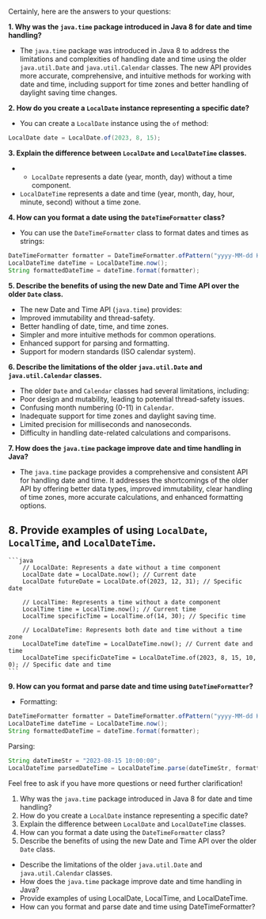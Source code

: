 Certainly, here are the answers to your questions:

**1. Why was the `java.time` package introduced in Java 8 for date and time handling?**
-   The `java.time` package was introduced in Java 8 to address the limitations and complexities of handling date and time using the older `java.util.Date` and `java.util.Calendar` classes. The new API provides more accurate, comprehensive, and intuitive methods for working with date and time, including support for time zones and better handling of daylight saving time changes.

**2. How do you create a `LocalDate` instance representing a specific date?**
-   You can create a `LocalDate` instance using the `of` method:
   ```java
   LocalDate date = LocalDate.of(2023, 8, 15);
   ```

**3. Explain the difference between `LocalDate` and `LocalDateTime` classes.**
-   - `LocalDate` represents a date (year, month, day) without a time component.
   - `LocalDateTime` represents a date and time (year, month, day, hour, minute, second) without a time zone.

**4. How can you format a date using the `DateTimeFormatter` class?**
-   You can use the `DateTimeFormatter` class to format dates and times as strings:
   ```java
   DateTimeFormatter formatter = DateTimeFormatter.ofPattern("yyyy-MM-dd HH:mm:ss");
   LocalDateTime dateTime = LocalDateTime.now();
   String formattedDateTime = dateTime.format(formatter);
   ```

**5. Describe the benefits of using the new Date and Time API over the older `Date` class.**
-   The new Date and Time API (`java.time`) provides:
   - Improved immutability and thread-safety.
   - Better handling of date, time, and time zones.
   - Simpler and more intuitive methods for common operations.
   - Enhanced support for parsing and formatting.
   - Support for modern standards (ISO calendar system).

**6. Describe the limitations of the older `java.util.Date` and `java.util.Calendar` classes.**
-   The older `Date` and `Calendar` classes had several limitations, including:
   - Poor design and mutability, leading to potential thread-safety issues.
   - Confusing month numbering (0-11) in `Calendar`.
   - Inadequate support for time zones and daylight saving time.
   - Limited precision for milliseconds and nanoseconds.
   - Difficulty in handling date-related calculations and comparisons.

**7. How does the `java.time` package improve date and time handling in Java?**
-   The `java.time` package provides a comprehensive and consistent API for handling date and time. It addresses the shortcomings of the older API by offering better data types, improved immutability, clear handling of time zones, more accurate calculations, and enhanced formatting options.

**8. Provide examples of using `LocalDate`, `LocalTime`, and `LocalDateTime`.**
-   
    ```java
        // LocalDate: Represents a date without a time component
        LocalDate date = LocalDate.now(); // Current date
        LocalDate futureDate = LocalDate.of(2023, 12, 31); // Specific date

        // LocalTime: Represents a time without a date component
        LocalTime time = LocalTime.now(); // Current time
        LocalTime specificTime = LocalTime.of(14, 30); // Specific time

        // LocalDateTime: Represents both date and time without a time zone
        LocalDateTime dateTime = LocalDateTime.now(); // Current date and time
        LocalDateTime specificDateTime = LocalDateTime.of(2023, 8, 15, 10, 0); // Specific date and time
    ```

**9. How can you format and parse date and time using `DateTimeFormatter`?**
-   Formatting:
   ```java
   DateTimeFormatter formatter = DateTimeFormatter.ofPattern("yyyy-MM-dd HH:mm:ss");
   LocalDateTime dateTime = LocalDateTime.now();
   String formattedDateTime = dateTime.format(formatter);
   ```

   Parsing:
   ```java
   String dateTimeStr = "2023-08-15 10:00:00";
   LocalDateTime parsedDateTime = LocalDateTime.parse(dateTimeStr, formatter);
   ```

Feel free to ask if you have more questions or need further clarification!

1. Why was the `java.time` package introduced in Java 8 for date and time handling?
2. How do you create a `LocalDate` instance representing a specific date?
3. Explain the difference between `LocalDate` and `LocalDateTime` classes.
4. How can you format a date using the `DateTimeFormatter` class?
5. Describe the benefits of using the new Date and Time API over the older `Date` class.

- Describe the limitations of the older `java.util.Date` and `java.util.Calendar` classes.
- How does the `java.time` package improve date and time handling in Java?
- Provide examples of using LocalDate, LocalTime, and LocalDateTime.
- How can you format and parse date and time using DateTimeFormatter?
